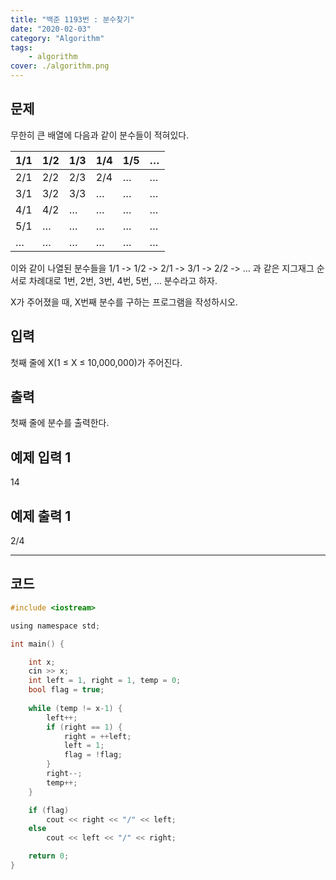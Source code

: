```yaml
---
title: "백준 1193번 : 분수찾기"
date: "2020-02-03"
category: "Algorithm"
tags:
    - algorithm
cover: ./algorithm.png
---
```


## 문제

무한히 큰 배열에 다음과 같이 분수들이 적혀있다.

| 1/1  | 1/2  | 1/3  | 1/4  | 1/5  | …    |
| ---- | ---- | ---- | ---- | ---- | ---- |
| 2/1  | 2/2  | 2/3  | 2/4  | …    | …    |
| 3/1  | 3/2  | 3/3  | …    | …    | …    |
| 4/1  | 4/2  | …    | …    | …    | …    |
| 5/1  | …    | …    | …    | …    | …    |
| …    | …    | …    | …    | …    | …    |

이와 같이 나열된 분수들을 1/1 -> 1/2 -> 2/1 -> 3/1 -> 2/2 -> … 과 같은 지그재그 순서로 차례대로 1번, 2번, 3번, 4번, 5번, … 분수라고 하자.

X가 주어졌을 때, X번째 분수를 구하는 프로그램을 작성하시오.

## 입력

첫째 줄에 X(1 ≤ X ≤ 10,000,000)가 주어진다.

## 출력

첫째 줄에 분수를 출력한다.

## 예제 입력 1

14

## 예제 출력 1

2/4





------

## 코드

```c
#include <iostream>

using namespace std;

int main() {

	int x;
	cin >> x;
	int left = 1, right = 1, temp = 0;
	bool flag = true;
	
	while (temp != x-1) {
		left++;
		if (right == 1) {
			right = ++left;
			left = 1;
			flag = !flag;
		}
		right--;
		temp++;
	}

	if (flag)
		cout << right << "/" << left;
	else
		cout << left << "/" << right;

	return 0;
}
```

